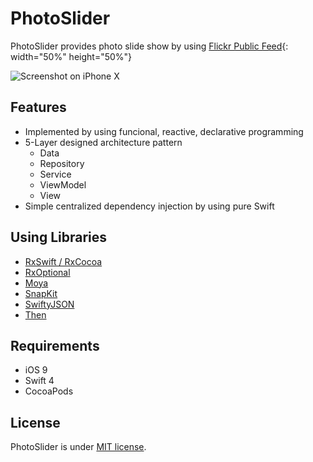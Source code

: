 # PhotoSlider

PhotoSlider provides photo slide show by using [Flickr Public Feed](https://www.flickr.com/services/feeds/docs/photos_public/){: width="50%" height="50%"}

![Screenshot on iPhone X](https://github.com/DooHoDoo/PhotoSlider/blob/master/ScreenShots/screenshot_iphoneX.png?raw=true)

## Features

* Implemented by using funcional, reactive, declarative programming
* 5-Layer designed architecture pattern
    * Data
    * Repository
    * Service
    * ViewModel
    * View
* Simple centralized dependency injection by using pure Swift

## Using Libraries

* [RxSwift / RxCocoa](https://github.com/ReactiveX/RxSwift)
* [RxOptional](https://github.com/RxSwiftCommunity/RxOptional)
* [Moya](https://github.com/Moya/Moya)
* [SnapKit](https://github.com/SnapKit/SnapKit)
* [SwiftyJSON](https://github.com/SwiftyJSON/SwiftyJSON)
* [Then](https://github.com/devxoul/Then)

## Requirements

* iOS 9
* Swift 4
* CocoaPods

## License

PhotoSlider is under [MIT license](LICENSE).

